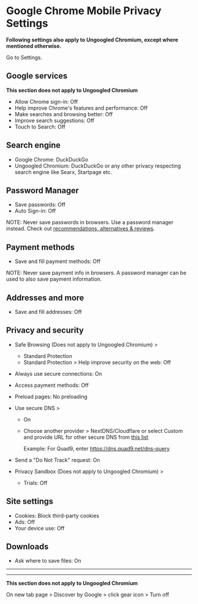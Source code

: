 # Google Chrome Mobile Privacy Settings

**Following settings also apply to Ungoogled Chromium, except where mentioned otherwise.**

Go to Settings.



## Google services
**This section does not apply to Ungoogled Chromium**

- Allow Chrome sign-in: Off
- Help improve Chrome's features and performance: Off
- Make searches and browsing better: Off
- Improve search suggestions: Off
- Touch to Search: Off



## Search engine
- Google Chrome: DuckDuckGo
- Ungoogled Chromium: DuckDuckGo or any other privacy respecting search engine like Searx, Startpage etc.



## Password Manager
- Save passwords: Off
- Auto Sign-in: Off

NOTE: Never save passwords in browsers. Use a password manager instead. Check out [recommendations, alternatives & reviews](https://github.com/StellarSand/privacy-settings#recommendations-alternatives--reviews).



## Payment methods
- Save and fill payment methods: Off

NOTE: Never save payment info in browsers. A password manager can be used to also save payment information.



## Addresses and more
- Save and fill addresses: Off



## Privacy and security
- Safe Browsing (Does not apply to Ungoogled Chromium) >
  - Standard Protection
  - Standard Protection > Help improve security on the web: Off
- Always use secure connections: On
- Access payment methods: Off
- Preload pages: No preloading
- Use secure DNS > 
  - On
  - Choose another provider > NextDNS/Cloudflare or select Custom and provide URL for other secure DNS from [this list](https://www.privacyguides.org/dns/)

    Example: For Quad9, enter https://dns.quad9.net/dns-query

- Send a "Do Not Track" request: On
- Privacy Sandbox (Does not apply to Ungoogled Chromium) >
  - Trials: Off



## Site settings
- Cookies: Block third-party cookies
- Ads: Off
- Your device use: Off



## Downloads
- Ask where to save files: On

---
---

**This section does not apply to Ungoogled Chromium**

On new tab page > Discover by Google > click gear icon > Turn off
